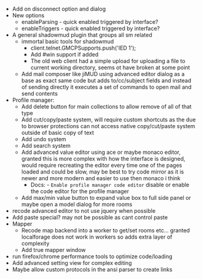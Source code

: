 - Add on disconnect option and dialog
- New options
    - enableParsing - quick enabled triggered by interface?
    - enableTriggers - quick enabled triggered by interface?
- A general shadowmud plugin that groups all sm related
    - immortal basic tools for shadowmud            
        - client.telnet.GMCPSupports.push('IED 1');
        - Add #win support if added
        - The old web client had a simple upload for uploading a file to current working directory, seems ot have broken at some point
    - Add mail composer like jiMUD using advanced editor dialog as a base as exact same code but adds to/cc/subject fields and instead of sending directly it executes a set of commands to open mail and send contents
- Profile manager:
    - Add delete button for main collections to allow remove of all of that type
    - Add cut/copy/paste system, will require custom shortcuts as the due to browser protections can not access native copy/cut/paste system outside of basic copy of text
    - Add undo system
    - Add search system
    - Add advanced value editor using ace or maybe monaco editor, granted this is more complex with how the interface is designed, would require recreating the editor every time one of the pages loaded and could be slow, may be best to try code mirror as it is newer and more modern and easier to use then monaco i think
        - Docs: - `Enable profile manager code editor` disable or enable the code editor for the profile manager
    - Add max/min value button to expand value box to full side panel or maybe open a model dialog for more rooms
- recode advanced editor to not use jquery when possible
- Add paste special? may not be possible as cant control paste
- Mapper
    - Recode map backend into a worker to get/set rooms etc... granted localforage does not work in workers so adds extra layer of complexity
    - Add true mapper window
- run firefox/chrome performance tools to optimize code/loading
- Add advanced setting view for complex editing
- Maybe allow custom protocols in the ansi parser to create links
